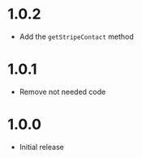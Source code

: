 # 1.0.2

* Add the `getStripeContact` method

# 1.0.1

* Remove not needed code

# 1.0.0

* Initial release